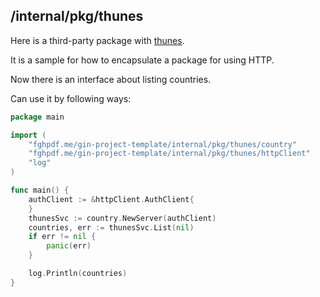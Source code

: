 ## /internal/pkg/thunes

Here is a third-party package with [thunes](https://developers.thunes.com/money-transfer/v2/?go#introduction).

It is a sample for how to encapsulate a package for using HTTP.

Now there is an interface about listing countries.
 
Can use it by following ways:
```go
package main

import (
    "fghpdf.me/gin-project-template/internal/pkg/thunes/country"
    "fghpdf.me/gin-project-template/internal/pkg/thunes/httpClient"
    "log"
)

func main() {
    authClient := &httpClient.AuthClient{
    }
    thunesSvc := country.NewServer(authClient)
    countries, err := thunesSvc.List(nil)
	if err != nil {
		panic(err)
	}

    log.Println(countries)
}
``` 